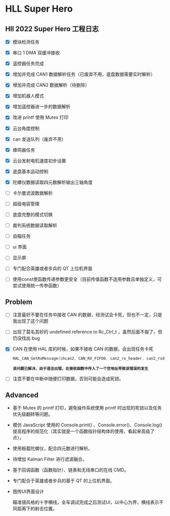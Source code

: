 # HLL Super Hero



## Hll 2022 Super Hero 工程日志


- [x] 模块检测任务
- [x] 串口 1 DMA 双缓冲接收
- [x] 遥控器任务完成
- [x] 增加并完成 CAN1 数据解析任务（已废弃不用，底盘数据需要实时解析）
- [x] 增加并完成 CAN2 数据解析（待删除）
- [x] 增加机器人模式
- [x] 增加遥控器进一步的数据解析
- [x] 改进 printf 使用 Mutex 打印
- [x] 云台角度控制
- [x] can 发送队列（废弃不用）
- [x] 蜂鸣器任务
- [x] 云台发射电机速度初步设置
- [x] 底盘基本运动控制
- [x] 陀螺仪数据读取四元数解析输出三轴角度
- [ ] 卡尔曼滤波数据解析
- [ ] 超级电容管理
- [ ] 底盘完整的模式切换
- [ ] 裁判系统数据读取解析
- [ ] 自瞄任务
- [ ] ui 界面
- [ ] 显示屏
- [ ] 专门配合英雄或者步兵的 QT 上位机界面
- [ ] 使用const使函数传递参数更安全（目前传值函数不适用参数且单独定义，可尝试使用统一传参函数）




## Problem

- [ ] 注意最好不要在任务中接收 CAN 的数据，经测试会卡死，但也不一定，只是我出现了这个问题

- [ ] 出现了莫名其妙的 undefined reference to Rc_Ctrl_t ，虽然后面不报了，但仍没找出 bug

- [x] CAN 在使用 HAL 库的时候，如果不接收 CAN 的数据，会出现任务卡死

  ```c++
  HAL_CAN_GetRxMessage(&hcan2, CAN_RX_FIFO0, can2_rx_header, can2_rxd_data_buffer);
  ```
  **`该问题已解决，由于语法出错，在接收函数中传入了一个空地址导致该错误的发生`**

- [ ] 注意不要在中断中随便打印数据，否则可能会造成死锁。

## Advanced

- 基于 Mutex 的 printf 打印，避免操作系统使用 printf 时出现的死锁以及任务优先级翻转等问题。

- 模仿 JavaScript 使用的 Console.print() 、Console.error()、Console.log() 提高程序的规范化（其实就是一个函数指针结构体的使用，看起来高级了点）。

- 使用板载陀螺仪，配合四元数进行解析。

- 待增加 Kalman Filter 进行滤波融合。

- 基于回调函数（函数指针）、链表和无线串口的在线 CMD。

- 专门配合于英雄或者步兵的基于 QT 的上位机界面。

- 图传UI界面设计

  瞄准镜风格的十字横线，全车调试完成之后测试UI，以中心为界，横线表示不同距离下的射击位置。

  

  
  
  



